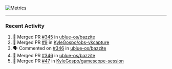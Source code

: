 ![Metrics](https://metrics.lecoq.io/KyleGospo?template=classic&base=header%2C%20activity%2C%20community%2C%20repositories%2C%20metadata&base.indepth=false&base.hireable=false&base.skip=false&config.timezone=America%2FLos_Angeles)

---
### Recent Activity
<!--START_SECTION:activity-->
1. 🎉 Merged PR [#345](https://github.com/ublue-os/bazzite/pull/345) in [ublue-os/bazzite](https://github.com/ublue-os/bazzite)
2. 🎉 Merged PR [#9](https://github.com/KyleGospo/obs-vkcapture/pull/9) in [KyleGospo/obs-vkcapture](https://github.com/KyleGospo/obs-vkcapture)
3. 🗣 Commented on [#346](https://github.com/ublue-os/bazzite/pull/346#issuecomment-1731965596) in [ublue-os/bazzite](https://github.com/ublue-os/bazzite)
4. 🎉 Merged PR [#346](https://github.com/ublue-os/bazzite/pull/346) in [ublue-os/bazzite](https://github.com/ublue-os/bazzite)
5. 🎉 Merged PR [#47](https://github.com/KyleGospo/gamescope-session/pull/47) in [KyleGospo/gamescope-session](https://github.com/KyleGospo/gamescope-session)
<!--END_SECTION:activity-->
